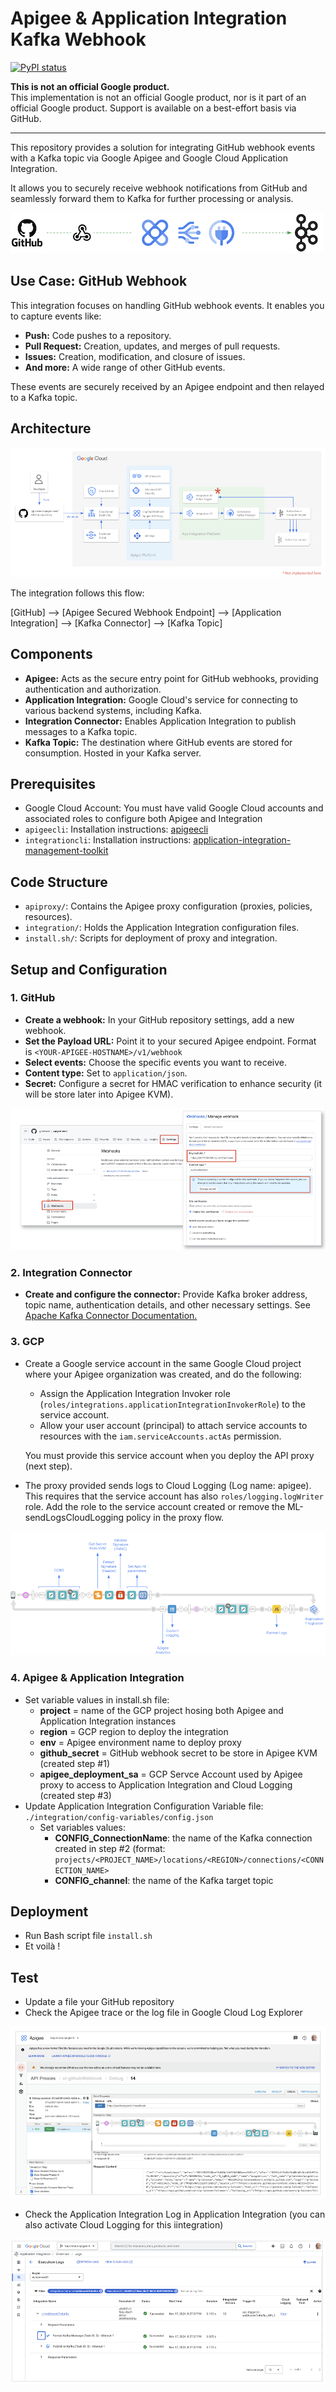 # Apigee & Application Integration Kafka Webhook

[![PyPI status](https://img.shields.io/pypi/status/ansicolortags.svg)](https://pypi.python.org/pypi/ansicolortags/) 

**This is not an official Google product.**<BR>This implementation is not an official Google product, nor is it part of an official Google product. Support is available on a best-effort basis via GitHub.

***

This repository provides a solution for integrating GitHub webhook events with a Kafka topic via Google Apigee and Google Cloud Application Integration. 

It allows you to securely receive webhook notifications from GitHub and seamlessly forward them to Kafka for further processing or analysis.

![Apigee logos](./images/logos.png)

## Use Case: GitHub Webhook

This integration focuses on handling GitHub webhook events. It enables you to capture events like:

* **Push:** Code pushes to a repository.
* **Pull Request:** Creation, updates, and merges of pull requests.
* **Issues:** Creation, modification, and closure of issues.
* **And more:**  A wide range of other GitHub events.

These events are securely received by an Apigee endpoint and then relayed to a Kafka topic.

## Architecture

![Architecture](./images/gcp-archi.png)

The integration follows this flow:

[GitHub] --> [Apigee Secured Webhook Endpoint] --> [Application Integration] --> [Kafka Connector] --> [Kafka Topic]


## Components

* **Apigee:**  Acts as the secure entry point for GitHub webhooks, providing authentication and authorization.
* **Application Integration:** Google Cloud's service for connecting to various backend systems, including Kafka.
* **Integration Connector:** Enables Application Integration to publish messages to a Kafka topic.
* **Kafka Topic:** The destination where GitHub events are stored for consumption. Hosted in your Kafka server.

## Prerequisites

* Google Cloud Account: You must have valid Google Cloud accounts and associated roles to configure both Apigee and Integration
* `apigeecli`: Installation instructions: [apigeecli](https://github.com/apigee/apigeecli)
* `integrationcli`: Installation instructions: [application-integration-management-toolkit](https://github.com/GoogleCloudPlatform/application-integration-management-toolkit)

## Code Structure

* `apiproxy/`:  Contains the Apigee proxy configuration (proxies, policies, resources).
* `integration/`:  Holds the Application Integration configuration files.
* `install.sh/`:  Scripts for deployment of proxy and integration.


## Setup and Configuration

### 1. GitHub
* **Create a webhook:** In your GitHub repository settings, add a new webhook.
* **Set the Payload URL:** Point it to your secured Apigee endpoint. Format is `<YOUR-APIGEE-HOSTNAME>/v1/webhook`
* **Select events:** Choose the specific events you want to receive.
* **Content type:** Set to `application/json`.
* **Secret:**  Configure a secret for HMAC verification to enhance security (it will be store later into Apigee KVM).

![GitHub Config](./images/github.png)

### 2. Integration Connector
* **Create and configure the connector:** Provide Kafka broker address, topic name, authentication details, and other necessary settings. See [Apache Kafka Connector Documentation.](https://cloud.google.com/integration-connectors/docs/connectors/apachekafka/configure)


### 3. GCP

* Create a Google service account in the same Google Cloud project where your Apigee organization was created, and do the following:
  * Assign the Application Integration Invoker role (`roles/integrations.applicationIntegrationInvokerRole`) to the service account.
  * Allow your user account (principal) to attach service accounts to resources with the `iam.serviceAccounts.actAs` permission. 

  You must provide this service account when you deploy the API proxy (next step).

* The proxy provided sends logs to Cloud Logging (Log name: apigee). This requires that the service account has also `roles/logging.logWriter` role. Add the role to the service account created or remove the ML-sendLogsCloudLogging policy in the proxy flow.

![Apigee Proxy Trace](./images/proxy-trace.png)


### 4. Apigee & Application Integration
* Set variable values in install.sh file:
  * **project** = name of the GCP project hosing both Apigee and Application Integration instances
  * **region** = GCP region to deploy the integration 
  * **env** = Apigee environment name to deploy proxy
  * **github_secret** = GitHub webhook secret to be store in Apigee KVM (created step #1)
  * **apigee_deployment_sa** = GCP Servce Account used by Apigee proxy to access to Application Integration and Cloud Logging (created step #3)
* Update Application Integration Configuration Variable file: `./integration/config-variables/config.json`
  * Set variables values:
    * **CONFIG_ConnectionName**: the name of the Kafka connection created in step #2 (format: `projects/<PROJECT_NAME>/locations/<REGION>/connections/<CONNECTION_NAME>`
	* **CONFIG_channel**: the name of the Kafka target topic


## Deployment

* Run Bash script file `install.sh`
* Et voilà !


## Test

* Update a file your GitHub repository
* Check the Apigee trace or the log file in Google Cloud Log Explorer

![Apigee Proxy Trace](./images/apigee-trace.png)

* Check the Application Integration Log in Application Integration (you can also activate Cloud Logging for this iintegration)

![Apigee Integration Trace](./images/integration-trace.png)

